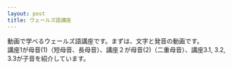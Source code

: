```yaml
---
layout: post
title: ウェールズ語講座
---
```

動画で学べるウェールズ語講座です。まずは、文字と発音の動画です。\
講座1が母音(1)（短母音、長母音）、講座２が母音(2)（二重母音）、講座3.1, 3.2, 3.3が子音を紹介しています。